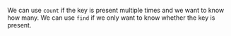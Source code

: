 We can use `count` if the key is present multiple times and we want to know how many. We can use `find` if we only want to know whether the key is present.
